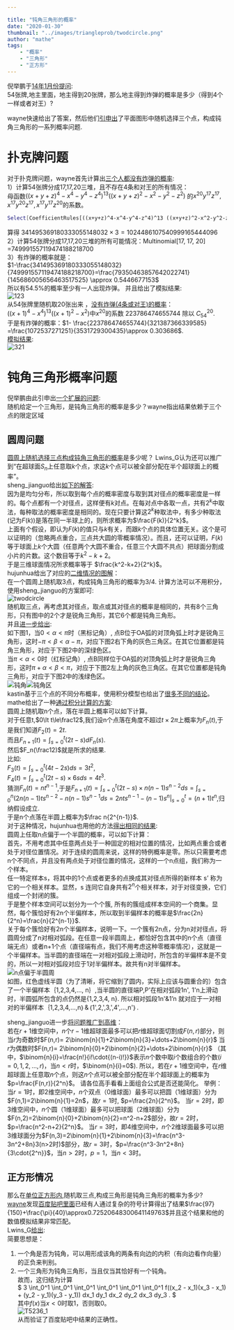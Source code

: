 ```yaml
---

title: "钝角三角形的概率"
date: "2020-01-30"
thumbnail: "../images/triangleprob/twodcircle.png"
author: "mathe"
tags: 
    - "概率"
    - "三角形" 
    - "正方形"
---
```


倪举鹏于[14年1月份提问](https://bbs.emath.ac.cn/thread-5232-1-1.html):  
54张牌,地主里面，地主得到20张牌，那么地主得到炸弹的概率是多少（得到4个一样或者对王）?
<!--more-->
wayne快速给出了答案，然后他们[引申出](https://bbs.emath.ac.cn/forum.php?mod=redirect&goto=findpost&ptid=5232&pid=51651&fromuid=20)了平面图形中随机选择三个点，构成钝角三角形的一系列概率问题.

# 扑克牌问题
对于扑克牌问题，wayne首先计算出[三个人都没有炸弹的概率](https://bbs.emath.ac.cn/forum.php?mod=redirect&goto=findpost&ptid=5232&pid=51580&fromuid=20):  
1）计算54张牌分成17,17,20三堆，且不存在4条和对王的所有情况：  
 母函数$((x+y+z)^4-x^4-y^4-z^4)^{13} ((x+y+z)^2-x^2-y^2-z^2 )$ 的$x^{20}y^{17}z^{17},x^{17}y^{20}z^{17},x^{17}y^{17}z^{20}$的系数。  
 ```bash
Select[CoefficientRules[((x+y+z)^4-x^4-y^4-z^4)^13 ((x+y+z)^2-x^2-y^2-z^2 ),{x,y,z}],Min[#[[1]]]==17&&Max[#[[1]]]==20&]
```
算得 $341495369180333055148032\times 3= 1024486107540999165444096$  
2）计算54张牌分成17,17,20三堆的所有可能情况：Multinomial[17, 17, 20] =749991557119474188218700  
3）有炸弹的概率就是：  
$1-\frac{341495369180333055148032}{749991557119474188218700}=\frac{79350463857642022741}{145686005656463517525} \approx 0.5446677153$  
所以有54.5%的概率至少有一人出现炸弹。
并且给出了模拟结果:  
![123](../images/triangleprob/123.png)  
从54张牌里随机取20张出来 ，[没有炸弹(4条或对王)的概率](https://bbs.emath.ac.cn/forum.php?mod=redirect&goto=findpost&ptid=5232&pid=51591&fromuid=20)：  
$((x+1)^4-x^4)^13 ((x+1)^2 -x^2)$中$x^{20}$的系数 223786474655744 除以 $C_{54}^{20}$.  
于是有炸弹的概率：$1- \frac{223786474655744}{321387366339585} =\frac{1072537271251}{3531729300435}\approx 0.303686$.  
[模拟结果](https://bbs.emath.ac.cn/forum.php?mod=redirect&goto=findpost&ptid=5232&pid=51586&fromuid=20):  
![321](../images/triangleprob/321.png)  

# 钝角三角形概率问题
倪举鹏由此引申出[一个扩展的问题](https://bbs.emath.ac.cn/forum.php?mod=redirect&goto=findpost&ptid=5232&pid=51630&fromuid=20):  
随机给定一个三角形，是钝角三角形的概率是多少？wayne指出结果依赖于三个点的限定区域  
## 圆周问题
[圆周上随机选择三点构成钝角三角形的概率](https://bbs.emath.ac.cn/thread-5241-1-1.html)是多少呢？
Lwins\_G认为还可以推广到“在超球面$S_n$上任意取$k$个点，求这$k$个点可以被全部分配在半个超球面上的概率”。  
sheng\_jianguo给出[如下的解答](https://bbs.emath.ac.cn/forum.php?mod=redirect&goto=findpost&ptid=5241&pid=51706&fromuid=20):  
因为是均匀分布，所以取到每个点的概率密度与取到其对径点的概率密度是一样的。每个点都有一个对径点，这样便有$k$对点。在每对点中各取一点，共有$2^k$中取法，每种取法的概率密度是相同的。现在只要计算这$2^k$种取法中，有多少种取法(记为$F(k)$)是落在同一半球上的，则所求概率为$\frac{F(k)}{2^k}$。  
上面有个假设，即认为$F(k)$的值只与$k$有关，而跟$k$个点的具体位置无关。这个是可以证明的（忽略两点重合，三点共大圆的零概率情况）。而且，还可以证明，$F(k)$等于球面上$k$个大圆（任意两个大圆不重合，任意三个大圆不共点）把球面分割成小片的片数。这个数目等于$k^2-k+2$。  
于是三维球面情况所求概率等于 $\frac{k^2-k+2}{2^k}$。  
hujunhua给出了对应的[二维情况的图解](https://bbs.emath.ac.cn/forum.php?mod=redirect&goto=findpost&ptid=5241&pid=51754&fromuid=20)：  
在一个圆周上随机取3点，构成钝角三角形的概率为3/4. 计算方法可以不用积分，使用sheng\_jianguo的方案即可:  
![twodcircle](../images/triangleprob/twodcircle.png)  
随机取三点，再考虑其对径点，取点或其对径点的概率是相同的，共有8个三角形，只有图中的2个才是锐角三角形，其它6个都是钝角三角形。  
并且[进一步给出](https://bbs.emath.ac.cn/forum.php?mod=redirect&goto=findpost&ptid=5241&pid=51770&fromuid=20):  
如下图1，当$0\lt \alpha\lt \pi$时（黑标记角）, 点B位于OA弧的对顶角弧上时才是锐角三角形，这时$-\pi\lt\beta\lt\alpha-\pi$，对应下图2右下角的灰色三角区。在其它位置都是钝角三角形，对应于下图2中的深绿色区。  
当$\pi\lt\alpha\lt0$时（红标记角）, 点B同样位于OA弧的对顶角弧上时才是锐角三角形，这时$\pi+\alpha\lt\beta\lt\pi$，对应于下图2左上角的灰色三角区。在其它位置都是钝角三角形，对应于下图2中的浅绿色区。  
![钝角](../images/triangleprob/钝角.png)![钝角区](../images/triangleprob/钝角区.png)  
kastin基于三个点的不同分布概率，使用积分模型也给出了[很多不同的结论](https://bbs.emath.ac.cn/forum.php?mod=redirect&goto=findpost&ptid=5241&pid=51786&fromuid=20)。  
mathe给出了一种[通过积分计算的方案](https://bbs.emath.ac.cn/forum.php?mod=redirect&goto=findpost&ptid=5241&pid=51847&fromuid=20):  
圆周上随机取n个点，落在半圆上概率可以如下计算。  
对于任意t,$0\lt t\le\frac12$,我们设n个点落在角度不超过$t\times 2\pi$上概率为$F_n(t)$,于是我们知道$F_2(t)=2t$.  
而且$F_{n+1}(t)=\int_{s=0}^t (2t-s)dF_n(s)$.  
然后$F_n(\frac12)$就是所求的结果.  
比如:  
$F_3(t)=\int_{s=0}^t(4t-2s)ds=3t^2$,  
$F_4(t)=\int_{s=0}^t(2t-s)\times 6sds=4t^3$.  
猜测$F_n(t)=nt^{n-1}$,于是$F_{n+1}(t)=\int_{s=0}^t (2t-s)\times n(n-1)s^{n-2}ds=\int_{s=0}^n(2n(n-1)ts^{n-2}-n(n-1)s^{n-1}ds=2nts^{n-1}-(n-1)s^n|_{s=0}^t=(n+1)t^n$,归纳假设成立.  
于是n个点落在半圆上概率为$\frac n{2^{n-1}}$.  
对于这种情况，hujunhua也用他的方法[得出相同的结果](https://bbs.emath.ac.cn/forum.php?mod=redirect&goto=findpost&ptid=5241&pid=51858&fromuid=20):  
圆周上任取n点偏于一个半圆的概率，可以如下计算：  
首先，不用考虑其中任意两点处于一种固定的相对位置的情况，比如两点重合或者处于对径位置情况。对于连续的圆周来说，这样的特例概率是零。所以只需要考虑n个不同点，并且没有两点处于对径位置的情况，这样的一个n点组，我们称为一个样本。  
任一特定样本s，将其中的1个点或者更多的点换成其对径点所得的新样本 s’ 称为它的一个相关样本。显然，s 连同它自身共有$2^n$个相关样本，对于对径变换，它们组成一个封闭的簇。  
于是整个样本空间可以划分为一个个簇, 所有的簇组成样本空间的一个商集。显然，每个簇恰好有2n个半偏样本，所以取到半偏样本的概率是$\frac{2n}{2^n}=\frac{n}{2^{n-1}}$.  
关于每个簇恰好有2n个半偏样本，说明一下。一个簇有2n点，分为n对对径点，将圆周分成了n对相对弧段。在任意一段半圆周上，都恰好包含其中的n个点（直径端无点）或者n+1个点（直径端有点，我们不用考虑这种零概率情况），这就是一个半偏样本。当半圆的直径端在一对相对弧段上滑动时，所包含的半偏样本是不变的，所以一对相对弧段对应于1对半偏样本。故共有n对半偏样本。  
![n点偏于半圆周](../images/triangleprob/n点偏于半圆周.png)  
如图，红色虚线半圆（为了清晰，将它缩到了圆内，实际上应该与圆重合的）包含了一个半偏样本｛1,2,3,4,..., n｝,当半圆的直径端P,P'在相对弧段1n', 1'n上滑动时，半圆弧所包含的点仍然是{1,2,3,4, n}. 所以相对弧段1n'&1’n 就对应于一对相对的半偏样本｛1,2,3,4,...,n｝&｛1',2,',3,',4',...,n'｝.   

sheng\_jianguo进一步[将问题推广到高维](https://bbs.emath.ac.cn/forum.php?mod=redirect&goto=findpost&ptid=5241&pid=52003&fromuid=20)：  
若在$r+1$维空间中，$n$个$r-1$维超球面最多可以把$r$维超球面切割成$F(n,r)$部分，则
当$r$为奇数时$F(n,r)= 2\binom{n}{1}+2\binom{n}{3}+\dots+2\binom{n}{r}$
当$r$为偶数时$F(n,r)= 2\binom{n}{0}+2\binom{n}{2}+\dots+2\binom{n}{r}$
（其中，$\binom{n}{i}=\frac{n!}{i!\cdot{(n-i)!}}$表示$n$个数中取$i$个数组合的个数$(i=0,1,2,\dots,r)$，当$n\lt r$时，$\binom{n}{i}=0$).
所以，若在$r+1$维空间中，在$r$维超球面上任意取$n$个点，则这$n$个点可以被全部分配在半个超球面上的概率为$p=\frac{F(n,r)}{2^n}$。
请各位高手看看上面组合公式是否还能简化。
举例：
当$r=1$时，即2维空间中，$n$个双点（0维球面）最多可以把圆（1维球面）分为$F(n,1)=2\binom{n}{1}=2n$，故$r=1$时, $p=\frac{2n}{2^n}$。
当$r=2$时，即3维空间中，$n$个圆（1维球面）最多可以把球面（2维球面）分为$F(n,2)=2\binom{n}{0}+2\binom{n}{2}=n^2-n+2$部分，故$r=2$时，$p=\frac{n^2-n+2}{2^n}$。
当$r=3$时，即4维空间中，$n$个2维球面最多可以把3维球面分为$F(n,3)=2\binom{n}{1}+2\binom{n}{3}=\frac{n^3-3n^2+8n}3(n>2时)$部分，故$r=3$时，$p=\frac{n^3-3n^2+8n}{3\cdot{2^n}}$，当$n\gt 2$时，$p=1$，当$n\lt 3$时。
## 正方形情况
那么在[单位正方形内](https://bbs.emath.ac.cn/thread-5236-1-1.html),随机取三点,构成三角形是钝角三角形的概率为多少?  
[wayne](https://bbs.emath.ac.cn/forum.php?mod=redirect&goto=findpost&ptid=5236&pid=51662&fromuid=20)发现[百度贴吧里面](http://tieba.baidu.com/p/1451727017)已经有人通过复杂的符号计算得出了结果$\frac{97}{150}+\frac{\pi}{40}\approx0.72520648300641149763$并且这个结果和他的数值模拟结果非常匹配。  
Lwins\_G[给出](https://bbs.emath.ac.cn/forum.php?mod=redirect&goto=findpost&ptid=5236&pid=51681&fromuid=20):  
简要思想是：  
1) 一个角是否为钝角，可以用形成该角的两条有向边的内积（有向边看作向量）的正负来判别。  
2) 一个三角形为钝角三角形，当且仅当其恰好有一个钝角。  
故而，这归结为计算  
$ 3 \int_0^1 \int_0^1 \int_0^1 \int_0^1 \int_0^1 \int_0^1 f((x_2 - x_1)(x_3 - x_1) + (y_2 - y_1)(y_3 - y_1)) dx_1 dy_1 dx_2 dy_2 dx_3 dy_3 . $  
其中$f(x)$当$x \lt 0$时取$1$，否则取$0$。  
![T5236\_1](../images/triangleprob/T5236_1.jpg)  
从而验证了百度贴吧中结果的正确性。

